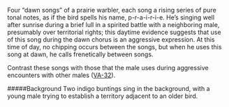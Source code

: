 Four “dawn songs” of a prairie warbler, each song a rising series of pure tonal notes, as if the bird spells his name, p-r-a-i-r-i-e. He’s singing well after sunrise during a brief lull in a spirited battle with a neighboring male, presumably over territorial rights; this daytime evidence suggests that use of this song during the dawn chorus is an aggressive expression. At this time of day, no chipping occurs between the songs, but when he uses this song at dawn, he calls frenetically between songs. 

Contrast these songs with those that the male uses during aggressive encounters with other males ([VA-32](http://listeningtoacontinentsing.com/recording.php?page=VA-32)).

#####Background
Two indigo buntings sing in the background, with a young male trying to establish a territory adjacent to an older bird. 

